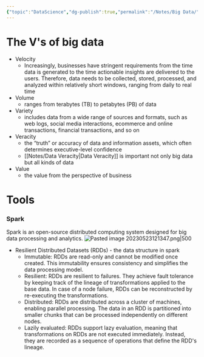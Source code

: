 ```yaml
---
{"topic":"DataScience","dg-publish":true,"permalink":"/Notes/Big Data/","dgPassFrontmatter":true,"noteIcon":""}
---
```



# The V's of big data
- Velocity
	- Increasingly, businesses have stringent requirements from the time data is generated to the time actionable insights are delivered to the users. Therefore, data needs to be collected, stored, processed, and analyzed within relatively short windows, ranging from daily to real time
- Volume
	- ranges from terabytes (TB) to petabytes (PB) of data
- Variety
	- includes data from a wide range of sources and formats, such as web logs, social media interactions, ecommerce and online transactions, financial transactions, and so on
- Veracity
	- the “truth” or accuracy of data and information assets, which often determines executive-level confidence
	- [[Notes/Data Veracity\|Data Veracity]] is important not only big data but all kinds of data
- Value
	- the value from the perspective of business

# Tools
### Spark
Spark is an open-source distributed computing system designed for big data processing and analytics.
![Pasted image 20230523121347.png|500](/img/user/_assets/images/Pasted%20image%2020230523121347.png)
- Resilient Distributed Datasets (RDDs) - the data structure in spark
	- Immutable: RDDs are read-only and cannot be modified once created. This immutability ensures consistency and simplifies the data processing model.
	- Resilient: RDDs are resilient to failures. They achieve fault tolerance by keeping track of the lineage of transformations applied to the base data. In case of a node failure, RDDs can be reconstructed by re-executing the transformations.
	- Distributed: RDDs are distributed across a cluster of machines, enabling parallel processing. The data in an RDD is partitioned into smaller chunks that can be processed independently on different nodes.
	- Lazily evaluated: RDDs support lazy evaluation, meaning that transformations on RDDs are not executed immediately. Instead, they are recorded as a sequence of operations that define the RDD's lineage.